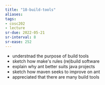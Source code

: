 ```yaml
---
title: "18-build-tools"
aliases: 
tags: 
- cosc202
- lecture
sr-due: 2022-05-21
sr-interval: 8
sr-ease: 252
---
```


- understnad the purpose of build tools
- sketch how make's rules (re)build software
- explain why ant better suits java projects
- sketch how maven seeks to improve on ant
- appreciated that there are many build tools


